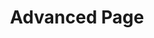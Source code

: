 ---
layout: child_layout/text_page
title: Advanced Page
permalink: /advanced-page/
hero: components/hero/hero.html
hero_options: has-height-preset-4
hero_caption_align: left
---